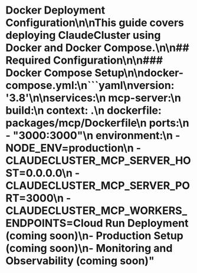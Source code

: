 # Docker Deployment Configuration\n\nThis guide covers deploying ClaudeCluster using Docker and Docker Compose.\n\n## Required Configuration\n\n### Docker Compose Setup\n\n**docker-compose.yml:**\n```yaml\nversion: '3.8'\n\nservices:\n  mcp-server:\n    build:\n      context: .\n      dockerfile: packages/mcp/Dockerfile\n    ports:\n      - \"3000:3000\"\n    environment:\n      - NODE_ENV=production\n      - CLAUDECLUSTER_MCP_SERVER_HOST=0.0.0.0\n      - CLAUDECLUSTER_MCP_SERVER_PORT=3000\n      - CLAUDECLUSTER_MCP_WORKERS_ENDPOINTS=Cloud Run Deployment (coming soon)\n- Production Setup (coming soon)\n- Monitoring and Observability (coming soon)"